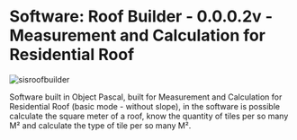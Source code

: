 # Software: Roof Builder - 0.0.0.2v - Measurement and Calculation for Residential Roof

![sisroofbuilder](https://repository-images.githubusercontent.com/876334069/5e796494-74af-413c-9c8b-707f0c4cf9a5)

Software built in Object Pascal, built for Measurement and Calculation for Residential Roof (basic mode - without slope), in the software is possible calculate the square meter of a roof, know the quantity of tiles per so many M² and calculate the type of tile per so many M².

